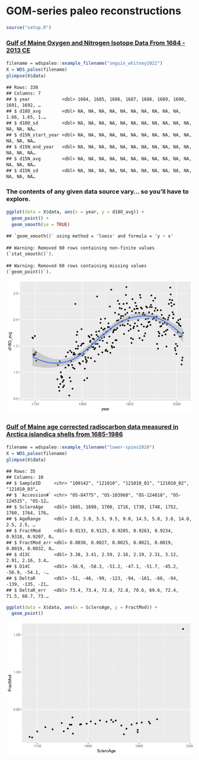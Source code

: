 GOM-series paleo reconstructions
================

``` r
source("setup.R")
```

### [Gulf of Maine Oxygen and Nitrogen Isotope Data From 1684 - 2013 CE](https://www.ncei.noaa.gov/access/paleo-search/study/36473)

``` r
filename = wdspaleo::example_filename("seguin_whitney2022")
X = WDS_paleo(filename)
glimpse(X$data)
```

    ## Rows: 330
    ## Columns: 7
    ## $ year            <dbl> 1684, 1685, 1686, 1687, 1688, 1689, 1690, 1691, 1692, …
    ## $ d18O_avg        <dbl> NA, NA, NA, NA, NA, NA, NA, NA, NA, NA, 1.66, 1.65, 1.…
    ## $ d18O_sd         <dbl> NA, NA, NA, NA, NA, NA, NA, NA, NA, NA, NA, NA, NA, NA…
    ## $ d15N_start_year <dbl> NA, NA, NA, NA, NA, NA, NA, NA, NA, NA, NA, NA, NA, NA…
    ## $ d15N_end_year   <dbl> NA, NA, NA, NA, NA, NA, NA, NA, NA, NA, NA, NA, NA, NA…
    ## $ d15N_avg        <dbl> NA, NA, NA, NA, NA, NA, NA, NA, NA, NA, NA, NA, NA, NA…
    ## $ d15N_sd         <dbl> NA, NA, NA, NA, NA, NA, NA, NA, NA, NA, NA, NA, NA, NA…

### The contents of any given data source vary… so you’ll have to explore.

``` r
ggplot(data = X$data, aes(x = year, y = d18O_avg)) + 
  geom_point() +
  geom_smooth(se = TRUE)
```

    ## `geom_smooth()` using method = 'loess' and formula = 'y ~ x'

    ## Warning: Removed 60 rows containing non-finite values (`stat_smooth()`).

    ## Warning: Removed 60 rows containing missing values (`geom_point()`).

![](README-paleo_files/figure-gfm/unnamed-chunk-3-1.png)<!-- -->

### [Gulf of Maine age corrected radiocarbon data measured in Arctica islandica shells from 1685-1986](https://www.ncdc.noaa.gov/paleo/study/31392)

``` r
filename = wdspaleo::example_filename("lower-spies2020")
X = WDS_paleo(filename)
glimpse(X$data)
```

    ## Rows: 35
    ## Columns: 10
    ## $ SampleID     <chr> "100142", "121010", "121010_01", "121010_02", "121010_03"…
    ## $ `Accession#` <chr> "OS-84775", "OS-103968", "OS-124618", "OS-124515", "OS-12…
    ## $ ScleroAge    <dbl> 1685, 1690, 1700, 1716, 1730, 1748, 1752, 1760, 1764, 176…
    ## $ AgeRange     <dbl> 2.0, 3.0, 5.5, 9.5, 9.0, 14.5, 5.0, 3.0, 14.0, 2.5, 2.5, …
    ## $ FractMod     <dbl> 0.9133, 0.9125, 0.9205, 0.9263, 0.9234, 0.9318, 0.9207, 0…
    ## $ FractMod_err <dbl> 0.0030, 0.0027, 0.0025, 0.0021, 0.0019, 0.0019, 0.0032, 0…
    ## $ d13C         <dbl> 3.38, 3.41, 2.59, 2.16, 2.19, 2.31, 3.12, 2.91, 2.16, 3.4…
    ## $ D14C         <dbl> -56.9, -58.3, -51.2, -47.1, -51.7, -45.2, -56.9, -54.1, -…
    ## $ DeltaR       <dbl> -51, -46, -99, -123, -94, -161, -66, -94, -139, -135, -21…
    ## $ DeltaR_err   <dbl> 73.4, 73.4, 72.8, 72.8, 70.6, 69.6, 72.4, 71.5, 68.7, 73.…

``` r
ggplot(data = X$data, aes(x = ScleroAge, y = FractMod)) +
  geom_point()
```

![](README-paleo_files/figure-gfm/unnamed-chunk-5-1.png)<!-- -->
